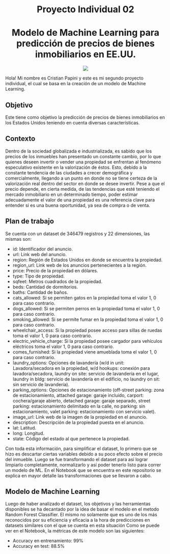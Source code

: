 ## <h1 align=center> Proyecto Individual 02

## <h1 align=center> Modelo de Machine Learning para predicción de precios de bienes inmobiliarios en EE.UU.
  
<p align="center">
<img src=https://s3.stackabuse.com/media/guided+projects/hands-on-house-price-prediction-machine-learning-in-python-thumbnail.jpg>
  
Hola! Mi nombre es Cristian Papini y este es mi segundo proyecto individual, el cual se basa en la creación de un modelo de Machine Learning.
 
    
## Objetivo
 Este tiene como objetivo la predicción de precios de bienes inmobiliarios en los Estados Unidos teniendo en cuenta diversas características.

## Contexto
Dentro de la sociedad globalizada e industrializada, es sabido que los precios de los inmuebles han presentado un constante cambio, por lo que quienes deseen invertir o vender una propiedad se enfrentan al fenómeno especulativo existente en la valorización de éstos. Esto, debido a la constante tendencia de las ciudades a crecer demográfica y comercialmente, llegando a un punto en donde no se tiene certeza de la valorización real dentro del sector en donde se desee invertir. Pese a que el precio depende, en cierta medida, de las tendencias que esté teniendo el mercado inmobiliario en un determinado tiempo, poder estimar adecuadamente el valor de una propiedad es una referencia clave para entender si es una buena oportunidad, ya sea de compra o de venta.   

## Plan de trabajo
Se cuenta con un dataset de 346479 registros y 22 dimensiones, las mismas son:

- id: Identificador del anuncio.
- url: Link web del anuncio.
- region: Región de Estados Unidos en donde se encuentra la propiedad.
- region_url: Link web de los anuncios pertenecientes a la región.
- price: Precio de la propiedad en dólares.
- type: Tipo de propiedad.
- sqfeet: Metros cuadrados de la propiedad.
- beds: Cantidad de dormitorios.
- baths: Cantidad de baños.
- cats_allowed: Si se permiten gatos en la propiedad toma el valor 1, 0 para caso contrario.
- dogs_allowed: Si se permiten perros en la propiedad toma el valor 1, 0 para caso contrario.
- smoking_allowed: Si se permite fumar en la propiedad toma el valor 1, 0 para caso contrario.
- wheelchair_access: Si la propiedad posee acceso para sillas de ruedas toma el valor 1, 0 para caso contrario.
- electric_vehicle_charge: Si la propiedad posee cargador para vehículos eléctricos toma el valor 1, 0 para caso contrario.
- comes_furnished: Si la propiedad viene amueblada toma el valor 1, 0 para caso contrario.
- laundry_options: Opciones de lavandería (w/d in unit: Lavadora/secadora en la propiedad, w/d hookups: conexión para lavadora/secadora, laundry on site: servicio de lavandería en el lugar, laundry in bldg: servicio de lavandería en el edificio, no laundry on sit: sin servicio de lavandería).
- parking_options: Opciones de estacionamiento (off-street parking: zona de estacionamiento, attached garage: garaje incluido, carport: cochera/garaje abierto, detached garage: garaje separado, street parking: estacionamiento delimitado en la calle, no parking: sin estacionamiento, valet parking: estacionamiento con servicio valet).
- image_url: Link web de la imagen de la propiedad en el anuncio.
- description: Descripción de la propiedad puesta en el anuncio.
- lat: Latitud.
- long: Longitud.
- state: Código del estado al que pertenece la propiedad.

Con toda esta información, para simplificar el dataset, lo primero que se hizo es descartar ciertas variables debido a su poco efecto sobre el precio del inmueble. Luego se fue transformando el dataset para así lograr limpiarlo completamente, normalizarlo y así poder tenerlo listo para correr un modelo de ML. En el Notebook que se encuentra en este repositorio se explica en mayor detalle las transformaciones que se llevaron a cabo.


## Modelo de Machine Learning
Luego de haber analizado el dataset, los objetivos y las herramientas disponibles se ha decantado por la idea de basar el modelo en el metodo Random Forest Classifier. El mismo no solamente que es uno de los más reconocidos por su eficiencia y eficacia a la hora de predicciones en datasets similares con el que se cuenta en esta situación
Como se puede ver en el Notebook, la métricas de este modelo son las siguientes:
- Accuracy en entrenamiento: 99%
- Accuracy en test: 88.5%

